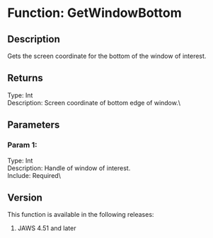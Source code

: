 # Function: GetWindowBottom

## Description

Gets the screen coordinate for the bottom of the window of interest.

## Returns

Type: Int\
Description: Screen coordinate of bottom edge of window.\

## Parameters

### Param 1:

Type: Int\
Description: Handle of window of interest.\
Include: Required\

## Version

This function is available in the following releases:

1.  JAWS 4.51 and later
